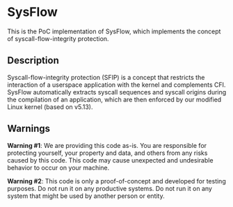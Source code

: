 # SysFlow

This is the PoC implementation of SysFlow, which implements the concept of syscall-flow-integrity protection.

## Description

Syscall-flow-integrity protection (SFIP) is a concept that restricts the interaction of a userspace application with the kernel and complements CFI. SysFlow automatically extracts syscall sequences and syscall origins during the compilation of an application, which are then enforced by our modified Linux kernel (based on v5.13).

## Warnings
**Warning #1**: We are providing this code as-is. You are responsible for protecting yourself, your property and data, and others from any risks caused by this code. This code may cause unexpected and undesirable behavior to occur on your machine.

**Warning #2**: This code is only a proof-of-concept and developed for testing purposes. Do not run it on any productive systems. Do not run it on any system that might be used by another person or entity.